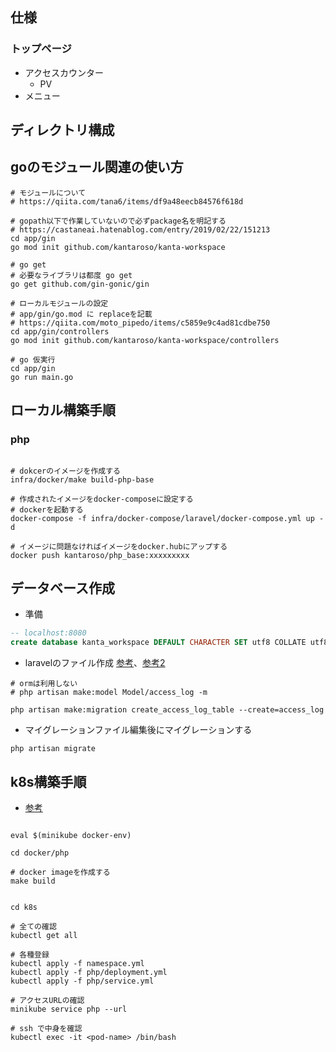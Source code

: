 ## 仕様

### トップページ
* アクセスカウンター
  * PV
* メニュー


## ディレクトリ構成

## goのモジュール関連の使い方

```sell
# モジュールについて
# https://qiita.com/tana6/items/df9a48eecb84576f618d

# gopath以下で作業していないので必ずpackage名を明記する
# https://castaneai.hatenablog.com/entry/2019/02/22/151213
cd app/gin
go mod init github.com/kantaroso/kanta-workspace

# go get
# 必要なライブラリは都度 go get
go get github.com/gin-gonic/gin

# ローカルモジュールの設定
# app/gin/go.mod に replaceを記載
# https://qiita.com/moto_pipedo/items/c5859e9c4ad81cdbe750
cd app/gin/controllers
go mod init github.com/kantaroso/kanta-workspace/controllers

# go 仮実行
cd app/gin
go run main.go

```
##


## ローカル構築手順

### php

```shell

# dokcerのイメージを作成する
infra/docker/make build-php-base

# 作成されたイメージをdocker-composeに設定する
# dockerを起動する
docker-compose -f infra/docker-compose/laravel/docker-compose.yml up -d

# イメージに問題なければイメージをdocker.hubにアップする
docker push kantaroso/php_base:xxxxxxxxx

```


## データベース作成

* 準備
```sql
-- localhost:8080
create database kanta_workspace DEFAULT CHARACTER SET utf8 COLLATE utf8_general_ci;
```

* laravelのファイル作成 [参考](https://qiita.com/shosho/items/a5a5839735dfef9214b1)、[参考2](https://readouble.com/laravel/5.7/ja/eloquent.html)

```shell
# ormは利用しない
# php artisan make:model Model/access_log -m

php artisan make:migration create_access_log_table --create=access_log
```

* マイグレーションファイル編集後にマイグレーションする
```shell
php artisan migrate
```

## k8s構築手順

* [参考](https://qiita.com/ocadaruma/items/efe720e46ae7ecb9ec25)

```shell

eval $(minikube docker-env)

cd docker/php

# docker imageを作成する
make build

```

```shell

cd k8s

# 全ての確認
kubectl get all

# 各種登録
kubectl apply -f namespace.yml
kubectl apply -f php/deployment.yml
kubectl apply -f php/service.yml

# アクセスURLの確認
minikube service php --url

# ssh で中身を確認
kubectl exec -it <pod-name> /bin/bash

```
